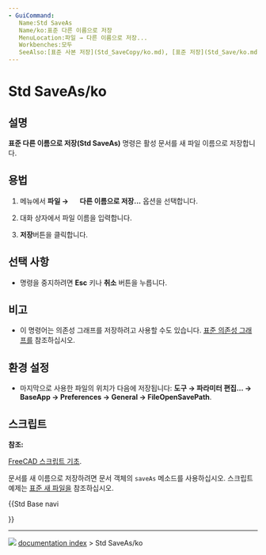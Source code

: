 ```yaml
---
- GuiCommand:
   Name:Std SaveAs
   Name/ko:표준 다른 이름으로 저장
   MenuLocation:파일 → 다른 이름으로 저장...
   Workbenches:모두
   SeeAlso:[표준 사본 저장](Std_SaveCopy/ko.md), [표준 저장](Std_Save/ko.md)
---
```


# Std SaveAs/ko

## 설명

**표준 다른 이름으로 저장(Std SaveAs)** 명령은 활성 문서를 새 파일 이름으로 저장합니다.

## 용법

1.  메뉴에서 **파일 → <img src="images/Std_SaveAs.svg" width=16px> 다른 이름으로 저장...** 옵션을 선택합니다.

2.  대화 상자에서 파일 이름을 입력합니다.

3.  
    **저장**버튼을 클릭합니다.

## 선택 사항 

-   명령을 중지하려면 **Esc** 키나 **취소** 버튼을 누릅니다.

## 비고

-   이 명령어는 의존성 그래프를 저장하려고 사용할 수도 있습니다. [표준 의존성 그래프를](Std_DependencyGraph/ko.md) 참조하십시오.

## 환경 설정 

-   마지막으로 사용한 파일의 위치가 다음에 저장됩니다: **도구 → 파라미터 편집... → BaseApp → Preferences → General → FileOpenSavePath**.

## 스크립트


**참조:**

[FreeCAD 스크립트 기초](FreeCAD_Scripting_Basics/ko.md).

문서를 새 이름으로 저장하려면 문서 객체의 `saveAs` 메소드를 사용하십시오. 스크립트 예제는 [표준 새 파일을](Std_New/ko.md) 참조하십시오.





{{Std Base navi

}}



---
![](images/Button_right.svg) [documentation index](../README.md) > Std SaveAs/ko
